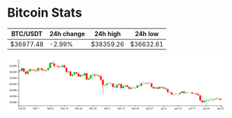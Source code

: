 # Bitcoin Stats

BTC/USDT|24h change|24h high|24h low|
|---|---|---|---|
|$36977.48|-2.99%|$38359.26|$36632.61|

<img src="./chart.svg">
